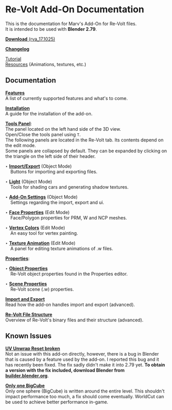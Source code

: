 # Re-Volt Add-On Documentation

This is the documentation for Marv's Add-On for Re-Volt files.  
It is intended to be used with **Blender 2.79**.

[**Download** (rva_17.1025)](https://github.com/Yethiel/re-volt-addon/releases/tag/rva_17.1025)

[**Changelog**](changelog/index.html)

[Tutorial](http://learn.re-volt.io)  
[Resources](http://learn.re-volt.io/tracks-blender/resources) (Animations, textures, etc.)

## Documentation

[**Features**](features/index.html)  
A list of currently supported features and what's to come.

[**Installation**](installation/index.html)  
A guide for the installation of the add-on.

<u>**Tools Panel**</u>:  
The panel located on the left hand side of the 3D view.  
Open/Close the tools panel using `T`.  
The following panels are located in the Re-Volt tab. Its contents depend on the edit mode.  
Some panels are collapsed by default. They can be expanded by clicking on the triangle on the left side of their header.

‣ [**Import/Export**](tools-panel-io/index.html) (Object Mode)  
&nbsp;&nbsp;&nbsp;&nbsp;Buttons for importing and exporting files.

‣ [**Light**](tools-panel-light/index.html) (Object Mode)  
&nbsp;&nbsp;&nbsp;&nbsp;Tools for shading cars and generating shadow textures.

‣ [**Add-On Settings**](tools-panel-settings/index.html) (Object Mode)  
&nbsp;&nbsp;&nbsp;&nbsp;Settings regarding the import, export and ui.

‣ [**Face Properties**](tools-panel-faceprops/index.html) (Edit Mode)  
&nbsp;&nbsp;&nbsp;&nbsp;Face/Polygon properties for PRM, W and NCP meshes.

‣ [**Vertex Colors**](tools-panel-vcol/index.html) (Edit Mode)  
&nbsp;&nbsp;&nbsp;&nbsp;An easy tool for vertex painting.

‣ [**Texture Animation**](tools-panel-texanim/index.html) (Edit Mode)  
&nbsp;&nbsp;&nbsp;&nbsp;A panel for editing texture animations of .w files.

<u>**Properties**</u>:

‣ [**Object Properties**](object-properties/index.html)  
&nbsp;&nbsp;&nbsp;&nbsp;Re-Volt object properties found in the Properties editor.

‣ [**Scene Properties**](scene-properties/index.html)  
&nbsp;&nbsp;&nbsp;&nbsp;Re-Volt scene (.w) properties.

[**Import and Export**](import-export/index.html)  
Read how the add-on handles import and export (advanced).

[**Re-Volt File Structure**](structure/index.html)  
Overview of Re-Volt's binary files and their structure (advanced).

## Known Issues

**<u>UV Unwrap Reset broken</u>**  
Not an issue with this add-on directly, however, there is a bug in Blender that is caused by a feature used by the add-on. I reported this bug and it has recently been fixed. The fix sadly didn't make it into 2.79 yet. **To obtain a version with the fix included, download Blender from [builder.blender.org](http://builder.blender.org)**.

**<u>Only one BigCube</u>**  
Only one sphere (BigCube) is written around the entire level. This shouldn't impact performance too much, a fix should come eventually. WorldCut can be used to achieve better performance in-game.